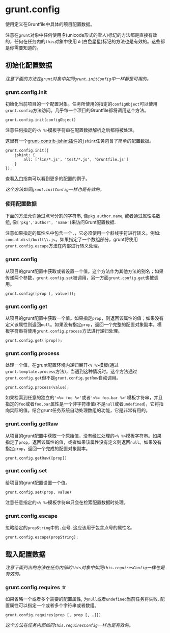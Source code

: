 # grunt.config

使用定义在Gruntfile中具体的项目配置数据。

注意在`grunt`对象中任何使用☃(unicode形式的雪人)标记的方法都是直接有效的，任何在任务内的`this`对象中使用☆(白色星星)标记的方法也是有效的。这些都是你需要知道的。

## 初始化配置数据

*注意下面的方法在`grunt`对象中如同`grunt.initConfig`中一样都是可用的。*

### grunt.config.init

初始化当前项目的一个配置对象。任务所使用的指定的`configObject`可以使用`grunt.config`方法访问。几乎每一个项目的Gruntfile都将调用这个方法。

	grunt.config.init(configObject)
	
注意任何指定的`<% %>`模板字符串在配置数据解析之后都将被处理。

这里有一个[grunt-contrib-jshint插件](https://github.com/gruntjs/grunt-contrib-jshint)的`jshint`任务包含了简单的配置数据。

	grunt.config.init({
		jshint: {
			all: ['lin/*.js', 'test/*.js', 'Gruntfile.js']
		}
	});
	
查看[入门](http://www.gruntjs.com/)指南可以看到更多的配置的例子。

*这个方法如同`grunt.initConfig`一样也是有效的。*

### 使用配置数据

下面的方法允许通过点号分割的字符串, 像`pkg.author.name`, 或者通过属性名数组, 像`['pkg','author', 'name']`来访问Grunt配置数据.

注意如果指定的属性名中包含一个`.`，它必须使用一个斜线字符进行转义。例如: `concat.dist/built\\.js`。如果指定了一个数组部分，grunt将使用`grunt.config.escape`方法在内部进行转义处理。

### grunt.config

从项目的grunt配置中获取或者设置一个值。这个方法作为其他方法的别名；如果传递两个参数，`grunt.config.set`被调用，另一方面`grunt.config.get`也被调用。

	grunt.config([prop [, value]]);
	
### grunt.config.get

从项目的grunt配置中获取一个值。如果指定`prop`，则返回该属性的值；如果没有定义该属性则返回`null`。如果没有指定`prop`，返回一个完整的配置对象副本。模板字符串将使用`grunt.config.process`方法进行递归处理。

	grunt.config.get([prop]);
	
### grunt.config.process

处理一个值，在grunt配置环境内递归展开`<% %>`模板(通过`grunt.template.process`方法)，当遇到这种情况时。这个方法通过`grunt.config.get`但不是`grunt.config.getRow`自动调用。

	grunt.config.process(value);
	
如果检索到任意的独立的`'<%= foo %>'`或者`'<%= foo.bar %>'`模板字符串，并且指定的`foo`或者`foo.bar`属性是一个非字符串值(不是`null`或者`undefined`)，它将指向实际的值。结合grunt任务系统自动处理数组的功能，它是非常有用的。

### grunt.config.getRaw

从项目的grunt配置中获取一个原始值，没有经过处理的`<% %>`模板字符串。如果指定了`prop`，返回该属性的值，或者如果该属性没有定义则返回`null`。如果没有指定`prop`，返回一个完成的配置对象副本。

	grunt.config.getRaw([prop])

### grunt.config.set

给项目的grunt配置设置一个值。

	grunt.config.set(prop, value)
	
注意任意指定的`<% %>`模板字符串只会在检索配置数据时处理。

### grunt.config.escape

忽略给定的`propString`中的`.`点号. 这应该用于包含点号的属性名.

    grunt.config.escape(propString);

## 载入配置数据

*注意下面列出的方法在任务内部的`this`对象中如同`this.requiresConfig`一样也是有效的。*

### grunt.config.requires ☆

如果省略一个或者多个需要的配置属性, 为`null`或者`undefined`当前任务将失败. 配置属性可以指定一个或者多个字符串或者数组。

	grunt.config.requires(prop [, prop [, …]])
	
*这个方法在任务内部如同`this.requiresConfig`一样也是有效的。*